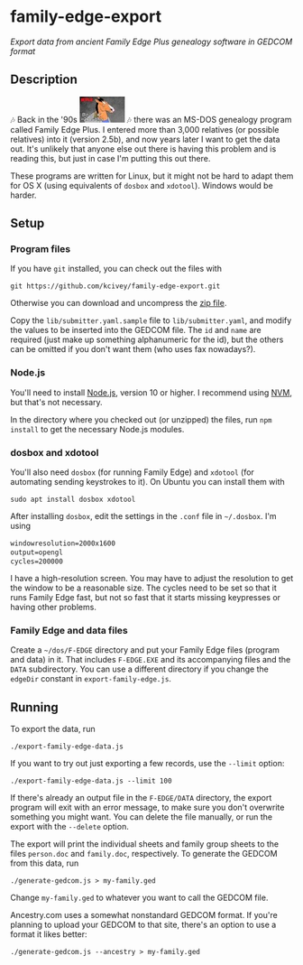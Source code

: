 # family-edge-export

*Export data from ancient Family Edge Plus genealogy software in GEDCOM format*

## Description

:notes: Back in the '90s
![BoJack Horseman](doc/bojack.jpg)
:notes:
there was an MS-DOS genealogy program called Family Edge Plus. I entered more than 3,000
relatives (or possible relatives) into it (version 2.5b), and now years later I want to
get the data out.
It's unlikely that anyone else out there is having this problem and is reading this, but
just in case I'm putting this out there.

These programs are written for Linux, but it might not be hard to adapt them for
OS X (using equivalents of `dosbox` and `xdotool`). Windows would be harder.


## Setup

### Program files

If you have `git` installed, you can check out the files with

    git https://github.com/kcivey/family-edge-export.git

Otherwise you can download and uncompress the
[zip file](https://github.com/kcivey/family-edge-export/archive/master.zip).

Copy the `lib/submitter.yaml.sample` file to `lib/submitter.yaml`, and modify the
values to be inserted into the GEDCOM file. The `id` and `name` are required
(just make up something alphanumeric for the id), but the others can be 
omitted if you don't want them (who uses fax nowadays?).

### Node.js

You'll need to install [Node.js](https://nodejs.org/), version 10 or higher. I recommend
using [NVM](https://github.com/nvm-sh/nvm), but that's not necessary.

In the directory where you checked out (or unzipped) the files, run `npm install`
to get the necessary Node.js modules.

### dosbox and xdotool

You'll also need `dosbox` (for running Family Edge) and `xdotool` (for automating
sending keystrokes to it). On Ubuntu you can install them with

    sudo apt install dosbox xdotool

After installing `dosbox`, edit the settings in the `.conf` file in `~/.dosbox`.
I'm using

    windowresolution=2000x1600
    output=opengl
    cycles=200000

I have a high-resolution screen. You may have to adjust the resolution to get the window
to be a reasonable size. The cycles need to be set so that it runs Family Edge fast,
but not so fast that it starts missing keypresses or having other problems.

### Family Edge and data files

Create a `~/dos/F-EDGE` directory and put your Family Edge files (program and data)
in it. That includes `F-EDGE.EXE` and its accompanying files and the `DATA` subdirectory.
You can use a different directory if you change the `edgeDir` constant in
`export-family-edge.js`.

## Running

To export the data, run

    ./export-family-edge-data.js

If you want to try out just exporting a few records, use the `--limit` option:

    ./export-family-edge-data.js --limit 100

If there's already an output file in the `F-EDGE/DATA` directory, the export program will
exit with an error message, to make sure you don't overwrite something you might want.
You can delete the file manually, or run the export with the `--delete` option.

The export will print the individual sheets and family group sheets to the files
`person.doc` and `family.doc`, respectively. To generate the GEDCOM from this data, run

    ./generate-gedcom.js > my-family.ged

Change `my-family.ged` to whatever you want to call the GEDCOM file.

Ancestry.com uses a somewhat nonstandard GEDCOM format. If you're planning to upload
your GEDCOM to that site, there's an option to use a format it likes better:

    ./generate-gedcom.js --ancestry > my-family.ged

